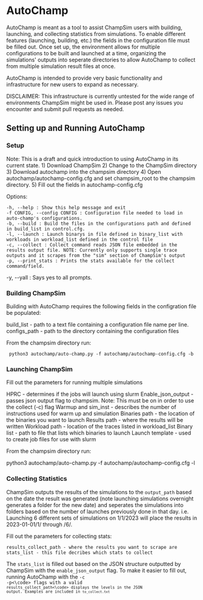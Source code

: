 # AutoChamp
AutoChamp is meant as a tool to assist ChampSim users with building, launching, and collecting statistics from simulations.
To enable different features (launching, building, etc.) the fields in the configuration file must be filled out. Once set up, the environment allows for multiple configurations to be built and launched at a time, organizing the simulations' outputs into seperate directories to allow AutoChamp to collect from multiple simulation result files at once. 

AutoChamp is intended to provide very basic functionality and infrastructure for new users to expand as necessary.

DISCLAIMER: This infrastructure is currently untested for the wide range of environments ChampSim might be used in. Please post any issues you encounter and submit pull requests as needed. 

## Setting up and Running AutoChamp

### Setup
Note: This is a draft and quick introduction to using AutoChamp in its current state.
	1) Download ChampSim
	2) Change to the ChampSim directory
	3) Download autochamp into the champsim directory
	4) Open autochamp/autochamp-config.cfg and set champsim_root to the champsim directory.
	5) Fill out the fields in autochamp-config.cfg
 
Options:

	-h, --help : Show this help message and exit
	-f CONFIG, --config CONFIG : Configuration file needed to load in auto-champ's configurations.
	-b, --build : Build the files in the configurations path and defined in build_list in control.cfg.
	-l, --launch : Launch binarys in file defined in binary_list with workloads in workload_list defined in the control file
	-c, --collect : Collect command reads JSON file embedded in the results output file. NOTE: Currently only supports single trace outputs and it scrapes from the "sim" section of ChampSim's output
	-p, --print_stats : Prints the stats available for the collect command/field.
  -y, --yall : Says yes to all prompts.

### Building ChampSim

Building with AutoChamp requires the following fields in the configration file be populated:

  build_list - path to a text file containing a configuration file name per line.
	configs_path - path to the directory containing the configuration files
 
From the champsim directory run:

	 python3 autochamp/auto-champ.py -f autochamp/autochamp-config.cfg -b
  
### Launching ChampSim

Fill out the parameters for running multiple simulations

  HPRC - determines if the jobs will launch using slurm
  Enable_json_output - passes json output flag to champsim. Note: This must be on in order to use the collect (-c) flag
	Warmup and sim_inst - describes the number of instructions used for warm up and simulation
	Binaries path - the location of the binaries you want to launch
	Results path - where the results will be written
	Workload path - location of the traces listed in workload_list
	Binary list - path to file that lists which binaries to launch
	Launch template - used to create job files for use with slurm
 
From the champsim directory run:

  python3 autochamp/auto-champ.py -f autochamp/autochamp-config.cfg -l

### Collecting Statistics

ChampSim outputs the results of the simulations to the <code>output_path</code> based on the date the result was generated (note launching simulations overnight generates a folder for the new date) and seperates the simulations into folders based on the number of launches previously done in that day. i.e. Launching 6 different sets of simulations on 1/1/2023 will place the results in 2023-01-01/1/ through /6/.

Fill out the parameters for collecting stats:
	
	results_collect_path - where the results you want to scrape are
	stats_list - this file decribes which stats to collect

The <code>stats_list</code> is filled out based on the JSON structure outputted by ChampSim with the <code>enable_json_output</code> flag. To make it easier to fill out, running AutoChamp with the <code>-c -p<\code> flags with a valid <code>results_collect_path<\code> displays the levels in the JSON output. Examples are included in <code>to_collect.txt</code>
	
 
